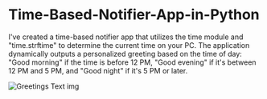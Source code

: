 # Time-Based-Notifier-App-in-Python

I've created a time-based notifier app that utilizes the time module and "time.strftime" to determine the current time on your PC. The application dynamically outputs a personalized greeting based on the time of day: "Good morning" if the time is before 12 PM, "Good evening" if it's between 12 PM and 5 PM, and "Good night" if it's 5 PM or later.

![Greetings Text img](https://github.com/arqamcodes/Time-Based-Notifier-App-in-Python/assets/68507521/1738e3f2-e457-41f8-8585-8442be4e4ac2)
